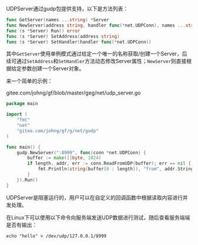 
UDPServer通过gudp包提供支持，以下是方法列表：
```go
func GetServer(names ...string) *Server
func NewServer(address string, handler func(*net.UDPConn), names ...string) *Server
func (s *Server) Run() error
func (s *Server) SetAddress(address string)
func (s *Server) SetHandler(handler func(*net.UDPConn))
```

其中```GetServer```使用单例模式通过给定一个唯一的名称获取/创建一个Server，后续可通过```SetAddress```和```SetHandler```方法动态修改Server属性；```NewServer```则直接根据给定参数创建一个Server对象。

来一个简单的示例：

gitee.com/johng/gf/blob/master/geg/net/udp_server.go

```go
package main

import (
    "fmt"
    "net"
    "gitee.com/johng/gf/g/net/gudp"
)

func main() {
    gudp.NewServer(":8999", func(conn *net.UDPConn) {
        buffer := make([]byte, 1024)
        if length, addr, err := conn.ReadFromUDP(buffer); err == nil {
            fmt.Println(string(buffer[0 : length]), "from", addr.String())
        }
    }).Run()
}
```

UDPServer是阻塞运行的，用户可以在自定义的回调函数中根据读取内容进行并发处理。

在Linux下可以使用以下命令向服务端发送UDP数据进行测试，随后查看服务端端是否有输出：

	echo "hello" > /dev/udp/127.0.0.1/8999